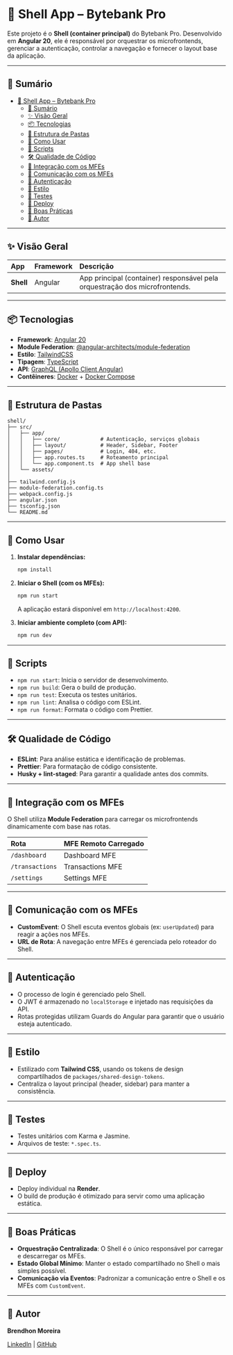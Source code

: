 # 🐚 Shell App – Bytebank Pro

Este projeto é o **Shell (container principal)** do Bytebank Pro. Desenvolvido em **Angular 20**, ele é responsável por orquestrar os microfrontends, gerenciar a autenticação, controlar a navegação e fornecer o layout base da aplicação.

---

## 📝 Sumário

- [🐚 Shell App – Bytebank Pro](#-shell-app--bytebank-pro)
  - [📝 Sumário](#-sumário)
  - [✨ Visão Geral](#-visão-geral)
  - [📦 Tecnologias](#-tecnologias)
  - [📁 Estrutura de Pastas](#-estrutura-de-pastas)
  - [🚀 Como Usar](#-como-usar)
  - [📜 Scripts](#-scripts)
  - [🛠️ Qualidade de Código](#️-qualidade-de-código)
  - [🔗 Integração com os MFEs](#-integração-com-os-mfes)
  - [🔌 Comunicação com os MFEs](#-comunicação-com-os-mfes)
  - [🔐 Autenticação](#-autenticação)
  - [🎨 Estilo](#-estilo)
  - [🧪 Testes](#-testes)
  - [🚀 Deploy](#-deploy)
  - [🧰 Boas Práticas](#-boas-práticas)
  - [👥 Autor](#-autor)

---

## ✨ Visão Geral

| App     | Framework | Descrição                                                                   |
| :------ | :-------- | :-------------------------------------------------------------------------- |
| **Shell** | Angular   | App principal (container) responsável pela orquestração dos microfrontends. |

---

## 📦 Tecnologias

- **Framework**: [Angular 20](https://angular.dev/)
- **Module Federation**: [@angular-architects/module-federation](https://github.com/angular-architects/module-federation)
- **Estilo**: [TailwindCSS](https://tailwindcss.com/)
- **Tipagem**: [TypeScript](https://www.typescriptlang.org/)
- **API**: [GraphQL (Apollo Client Angular)](https://www.apollographql.com/docs/angular/)
- **Contêineres**: [Docker](https://www.docker.com/) + [Docker Compose](https://docs.docker.com/compose/)

---

## 📁 Estrutura de Pastas

```
shell/
├── src/
│   ├── app/
│   │   ├── core/             # Autenticação, serviços globais
│   │   ├── layout/           # Header, Sidebar, Footer
│   │   ├── pages/            # Login, 404, etc.
│   │   ├── app.routes.ts     # Roteamento principal
│   │   └── app.component.ts  # App shell base
│   └── assets/
│
├── tailwind.config.js
├── module-federation.config.ts
├── webpack.config.js
├── angular.json
├── tsconfig.json
└── README.md
```

---

## 🚀 Como Usar

1.  **Instalar dependências:**

    ```bash
    npm install
    ```

2.  **Iniciar o Shell (com os MFEs):**

    ```bash
    npm run start
    ```

    A aplicação estará disponível em `http://localhost:4200`.

3.  **Iniciar ambiente completo (com API):**

    ```bash
    npm run dev
    ```

---

## 📜 Scripts

- `npm run start`: Inicia o servidor de desenvolvimento.
- `npm run build`: Gera o build de produção.
- `npm run test`: Executa os testes unitários.
- `npm run lint`: Analisa o código com ESLint.
- `npm run format`: Formata o código com Prettier.

---

## 🛠️ Qualidade de Código

- **ESLint**: Para análise estática e identificação de problemas.
- **Prettier**: Para formatação de código consistente.
- **Husky + lint-staged**: Para garantir a qualidade antes dos commits.

---

## 🔗 Integração com os MFEs

O Shell utiliza **Module Federation** para carregar os microfrontends dinamicamente com base nas rotas.

| Rota            | MFE Remoto Carregado |
| :-------------- | :------------------- |
| `/dashboard`    | Dashboard MFE        |
| `/transactions` | Transactions MFE     |
| `/settings`     | Settings MFE         |

---

## 🔌 Comunicação com os MFEs

- **CustomEvent**: O Shell escuta eventos globais (ex: `userUpdated`) para reagir a ações nos MFEs.
- **URL de Rota**: A navegação entre MFEs é gerenciada pelo roteador do Shell.

---

## 🔐 Autenticação

- O processo de login é gerenciado pelo Shell.
- O JWT é armazenado no `localStorage` e injetado nas requisições da API.
- Rotas protegidas utilizam Guards do Angular para garantir que o usuário esteja autenticado.

---

## 🎨 Estilo

- Estilizado com **Tailwind CSS**, usando os tokens de design compartilhados de `packages/shared-design-tokens`.
- Centraliza o layout principal (header, sidebar) para manter a consistência.

---

## 🧪 Testes

- Testes unitários com Karma e Jasmine.
- Arquivos de teste: `*.spec.ts`.

---

## 🚀 Deploy

- Deploy individual na **Render**.
- O build de produção é otimizado para servir como uma aplicação estática.

---

## 🧰 Boas Práticas

- **Orquestração Centralizada**: O Shell é o único responsável por carregar e descarregar os MFEs.
- **Estado Global Mínimo**: Manter o estado compartilhado no Shell o mais simples possível.
- **Comunicação via Eventos**: Padronizar a comunicação entre o Shell e os MFEs com `CustomEvent`.

---

## 👥 Autor

**Brendhon Moreira**

[LinkedIn](https://www.linkedin.com/in/brendhon-moreira) | [GitHub](https://github.com/Brendhon)